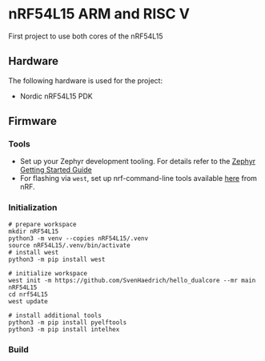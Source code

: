 # nRF54L15 ARM and RISC V

First project to use both cores of the nRF54L15

## Hardware

The following hardware is used for the project:

- Nordic nRF54L15 PDK

## Firmware

### Tools

- Set up your Zephyr development tooling. For details refer to the [Zephyr Getting Started Guide](https://docs.zephyrproject.org/latest/develop/getting_started/index.html)
- For flashing via `west`, set up nrf-command-line tools available [here](https://www.nordicsemi.com/Products/Development-tools/nRF-Command-Line-Tools/Download) from nRF.

### Initialization

	# prepare workspace
	mkdir nRF54L15
	python3 -m venv --copies nRF54L15/.venv
	source nRF54L15/.venv/bin/activate
	# install west
	python3 -m pip install west
	
	# initialize workspace
	west init -m https://github.com/SvenHaedrich/hello_dualcore --mr main nRF54L15
	cd nrf54L15
	west update
	
	# install additional tools
	python3 -m pip install pyelftools
	python3 -m pip install intelhex

### Build



